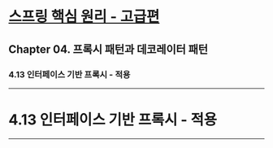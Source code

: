 # <a href = "../README.md" target="_blank">스프링 핵심 원리 - 고급편</a>
## Chapter 04. 프록시 패턴과 데코레이터 패턴
### 4.13 인터페이스 기반 프록시 - 적용


---

# 4.13 인터페이스 기반 프록시 - 적용

---
